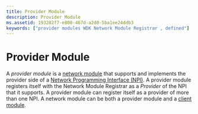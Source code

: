 ```yaml
---
title: Provider Module
description: Provider Module
ms.assetid: 193282f7-e808-467d-a2d0-5ba1ee24ddb3
keywords: ["provider modules WDK Network Module Registrar , defined"]
---
```


# Provider Module


A *provider module* is a [network module](network-module.md) that supports and implements the provider side of a [Network Programming Interface (NPI)](network-programming-interface.md). A provider module registers itself with the Network Module Registrar as a *Provider* of the NPI that it supports. A provider module can register itself as a provider of more than one NPI. A network module can be both a provider module and a [client module](client-module.md).

 

 





